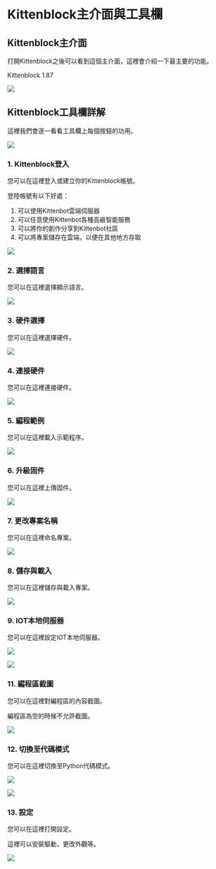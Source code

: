 # Kittenblock主介面與工具欄

## Kittenblock主介面

打開Kittenblock之後可以看到這個主介面，這裡會介紹一下最主要的功能。

Kittenblock 1.87

![](./images/mainUI187.png)

## Kittenblock工具欄詳解

這裡我們會逐一看看工具欄上每個按鈕的功用。

![](./images/toolbar1.png)

### 1. Kittenblock登入

您可以在這裡登入或建立你的Kittenblock帳號。

登陸帳號有以下好處：
1. 可以使用Kittenbot雲端伺服器
2. 可以任意使用Kittenbot各種高級智能服務
3. 可以將你的創作分享到Kittenbot社區
4. 可以將專案儲存在雲端，以便在其他地方存取

![](./images/toolbar2.png)

### 2. 選擇語言

您可以在這裡選擇顯示語言。

![](./images/toolbar3.png)

### 3. 硬件選擇

您可以在這裡選擇硬件。

![](./images/toolbar4.png)

### 4. 連接硬件

您可以在這裡連接硬件。

![](./images/toolbar5.png)

### 5. 編程範例

您可以在這裡載入示範程序。

![](./images/toolbar6.png)

### 6. 升級固件

您可以在這裡上傳固件。

![](./images/toolbar7.png)

### 7. 更改專案名稱

您可以在這裡命名專案。

![](./images/toolbar8.png)

### 8. 儲存與載入

您可以在這裡儲存與載入專案。

![](./images/toolbar9.png)

### 9. IOT本地伺服器

您可以在這裡設定IOT本地伺服器。


![](./images/toolbar10.png)

![](./images/toolbar11.png)

### 11. 編程區截圖

您可以在這裡對編程區的內容截圖。

編程區為空的時候不允許截圖。

![](./images/toolbar12.png)

### 12. 切換至代碼模式

您可以在這裡切換至Python代碼模式。

![](./images/toolbar13.png)

![](./images/toolbar14.png)

### 13. 設定

您可以在這裡打開設定。

這裡可以安裝驅動，更改外觀等。

![](./images/toolbar15.png)